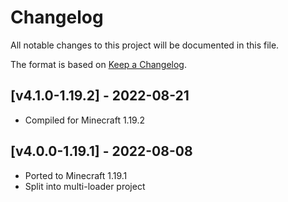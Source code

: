# Changelog
All notable changes to this project will be documented in this file.

The format is based on [Keep a Changelog].

## [v4.1.0-1.19.2] - 2022-08-21
- Compiled for Minecraft 1.19.2

## [v4.0.0-1.19.1] - 2022-08-08
- Ported to Minecraft 1.19.1
- Split into multi-loader project

[Keep a Changelog]: https://keepachangelog.com/en/1.0.0/
